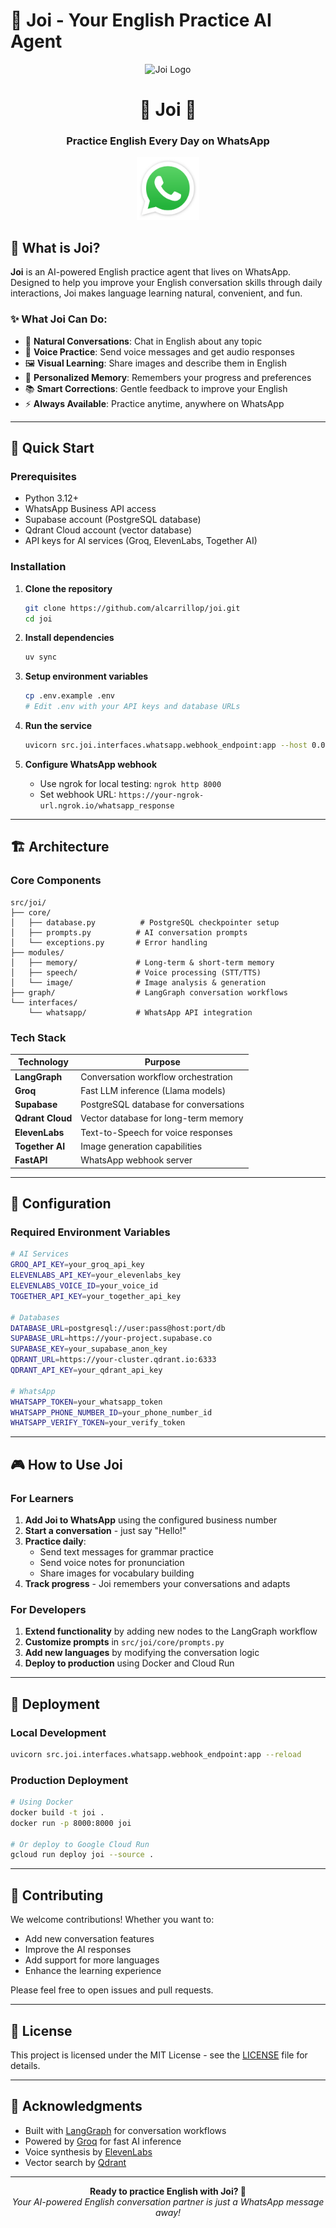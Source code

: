 # 🤖 Joi - Your English Practice AI Agent

<p align="center">
    <img alt="Joi Logo" src="img/joi_logo.png" width="200" />
    <h1 align="center">📱 Joi 📱</h1>
    <h3 align="center">Practice English Every Day on WhatsApp</h3>
</p>

<p align="center">
    <img alt="WhatsApp Logo" src="img/whatsapp_logo.png" width="100" />
</p>

## 🎯 What is Joi?

**Joi** is an AI-powered English practice agent that lives on WhatsApp. Designed to help you improve your English conversation skills through daily interactions, Joi makes language learning natural, convenient, and fun.

### ✨ What Joi Can Do:

- 💬 **Natural Conversations**: Chat in English about any topic
- 🎤 **Voice Practice**: Send voice messages and get audio responses
- 🖼️ **Visual Learning**: Share images and describe them in English
- 🧠 **Personalized Memory**: Remembers your progress and preferences
- 📚 **Smart Corrections**: Gentle feedback to improve your English
- ⚡ **Always Available**: Practice anytime, anywhere on WhatsApp

---

## 🚀 Quick Start

### Prerequisites

- Python 3.12+
- WhatsApp Business API access
- Supabase account (PostgreSQL database)
- Qdrant Cloud account (vector database)
- API keys for AI services (Groq, ElevenLabs, Together AI)

### Installation

1. **Clone the repository**
   ```bash
   git clone https://github.com/alcarrillop/joi.git
   cd joi
   ```

2. **Install dependencies**
   ```bash
   uv sync
   ```

3. **Setup environment variables**
   ```bash
   cp .env.example .env
   # Edit .env with your API keys and database URLs
   ```

4. **Run the service**
   ```bash
   uvicorn src.joi.interfaces.whatsapp.webhook_endpoint:app --host 0.0.0.0 --port 8000 --reload
   ```

5. **Configure WhatsApp webhook**
   - Use ngrok for local testing: `ngrok http 8000`
   - Set webhook URL: `https://your-ngrok-url.ngrok.io/whatsapp_response`

---

## 🏗️ Architecture

### Core Components

```
src/joi/
├── core/
│   ├── database.py          # PostgreSQL checkpointer setup
│   ├── prompts.py          # AI conversation prompts
│   └── exceptions.py       # Error handling
├── modules/
│   ├── memory/             # Long-term & short-term memory
│   ├── speech/             # Voice processing (STT/TTS)
│   └── image/              # Image analysis & generation
├── graph/                  # LangGraph conversation workflows
└── interfaces/
    └── whatsapp/           # WhatsApp API integration
```

### Tech Stack

| Technology | Purpose |
|------------|---------|
| **LangGraph** | Conversation workflow orchestration |
| **Groq** | Fast LLM inference (Llama models) |
| **Supabase** | PostgreSQL database for conversations |
| **Qdrant Cloud** | Vector database for long-term memory |
| **ElevenLabs** | Text-to-Speech for voice responses |
| **Together AI** | Image generation capabilities |
| **FastAPI** | WhatsApp webhook server |

---

## 🔧 Configuration

### Required Environment Variables

```bash
# AI Services
GROQ_API_KEY=your_groq_api_key
ELEVENLABS_API_KEY=your_elevenlabs_key
ELEVENLABS_VOICE_ID=your_voice_id
TOGETHER_API_KEY=your_together_api_key

# Databases
DATABASE_URL=postgresql://user:pass@host:port/db
SUPABASE_URL=https://your-project.supabase.co
SUPABASE_KEY=your_supabase_anon_key
QDRANT_URL=https://your-cluster.qdrant.io:6333
QDRANT_API_KEY=your_qdrant_api_key

# WhatsApp
WHATSAPP_TOKEN=your_whatsapp_token
WHATSAPP_PHONE_NUMBER_ID=your_phone_number_id
WHATSAPP_VERIFY_TOKEN=your_verify_token
```

---

## 🎮 How to Use Joi

### For Learners

1. **Add Joi to WhatsApp** using the configured business number
2. **Start a conversation** - just say "Hello!"
3. **Practice daily**:
   - Send text messages for grammar practice
   - Send voice notes for pronunciation
   - Share images for vocabulary building
4. **Track progress** - Joi remembers your conversations and adapts

### For Developers

1. **Extend functionality** by adding new nodes to the LangGraph workflow
2. **Customize prompts** in `src/joi/core/prompts.py`
3. **Add new languages** by modifying the conversation logic
4. **Deploy to production** using Docker and Cloud Run

---

## 🚀 Deployment

### Local Development
```bash
uvicorn src.joi.interfaces.whatsapp.webhook_endpoint:app --reload
```

### Production Deployment
```bash
# Using Docker
docker build -t joi .
docker run -p 8000:8000 joi

# Or deploy to Google Cloud Run
gcloud run deploy joi --source .
```

---

## 🤝 Contributing

We welcome contributions! Whether you want to:
- Add new conversation features
- Improve the AI responses
- Add support for more languages
- Enhance the learning experience

Please feel free to open issues and pull requests.

---

## 📄 License

This project is licensed under the MIT License - see the [LICENSE](LICENSE) file for details.

---

## 🙏 Acknowledgments

- Built with [LangGraph](https://github.com/langchain-ai/langgraph) for conversation workflows
- Powered by [Groq](https://groq.com/) for fast AI inference
- Voice synthesis by [ElevenLabs](https://elevenlabs.io/)
- Vector search by [Qdrant](https://qdrant.tech/)

---

<p align="center">
    <strong>Ready to practice English with Joi? 🚀</strong><br>
    <em>Your AI-powered English conversation partner is just a WhatsApp message away!</em>
</p>